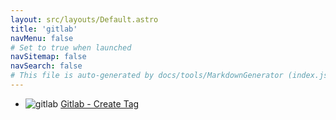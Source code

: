 ```yaml
---
layout: src/layouts/Default.astro
title: 'gitlab'
navMenu: false
# Set to true when launched
navSitemap: false
navSearch: false
# This file is auto-generated by docs/tools/MarkdownGenerator (index.js)
---
```


<ul>

<li>

![gitlab](https://i.octopus.com/library/step-templates/gitlab.png) [Gitlab - Create Tag](/integrations/gitlab/gitlab-create-tag)

</li>
        
</ul>
